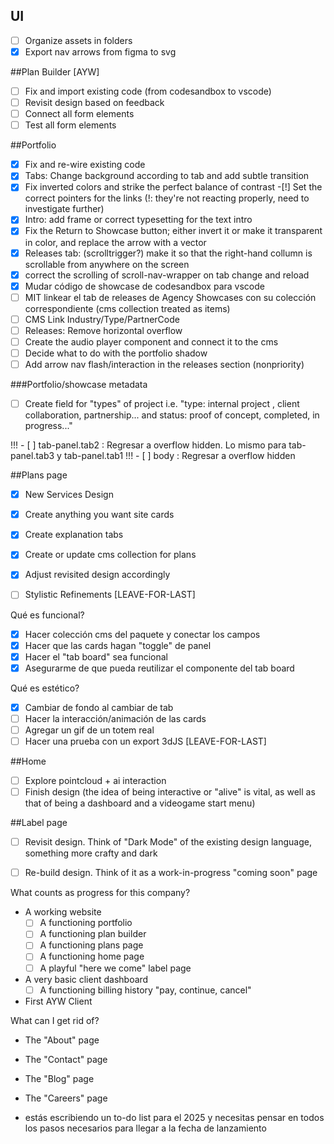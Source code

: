 
## UI 
- [ ] Organize assets in folders
- [x] Export nav arrows from figma to svg

##Plan Builder [AYW]
-[ ] Fix and import existing code (from codesandbox to vscode)
-[ ] Revisit design based on feedback
-[ ] Connect all form elements
-[ ] Test all form elements

##Portfolio
-[x] Fix and re-wire existing code
-[x] Tabs: Change background according to tab and add subtle transition
-[x] Fix inverted colors and strike the perfect balance of contrast
-[!] Set the correct pointers for the links (!: they're not reacting properly, need to investigate further)
-[x] Intro: add frame or correct typesetting for the text intro
-[x] Fix the Return to Showcase button; either invert it or make it transparent in color, and replace the arrow with a vector
-[x] Releases tab: (scrolltrigger?) make it so that the right-hand collumn is scrollable from anywhere on the screen
-[x] correct the scrolling of scroll-nav-wrapper on tab change and reload
-[x] Mudar código de showcase de codesandbox para vscode
-[ ] MIT linkear el tab de releases de Agency Showcases con su colección correspondiente (cms collection treated as items)
-[ ] CMS Link Industry/Type/PartnerCode
-[ ] Releases: Remove horizontal overflow
-[ ] Create the audio player component and connect it to the cms
-[ ] Decide what to do with the portfolio shadow
-[ ] Add arrow nav flash/interaction in the releases section (nonpriority)

###Portfolio/showcase metadata
-[ ] Create field for "types" of project i.e. "type: internal project , client collaboration, partnership... and status: proof of concept, completed, in progress..."

!!! - [ ] tab-panel.tab2 : Regresar a overflow hidden. Lo mismo para tab-panel.tab3 y tab-panel.tab1
!!! - [ ] body : Regresar a overflow hidden



##Plans page
-[x] New Services Design
- [x] Create anything you want site cards
- [x] Create explanation tabs
- [x] Create or update cms collection for plans
-[x] Adjust revisited design accordingly 

- [ ] Stylistic Refinements [LEAVE-FOR-LAST]

Qué es funcional?
- [x] Hacer colección cms del paquete y conectar los campos
- [x] Hacer que las cards hagan "toggle" de panel
- [x] Hacer el "tab board" sea funcional
- [x] Asegurarme de que pueda reutilizar el componente del tab board

Qué es estético?
- [x] Cambiar de fondo al cambiar de tab
- [ ] Hacer la interacción/animación de las cards
- [ ] Agregar un gif de un totem real
- [ ] Hacer una prueba con un export 3dJS [LEAVE-FOR-LAST]

##Home
-[ ] Explore pointcloud + ai interaction
-[ ] Finish design (the idea of being interactive or "alive" is vital, as well as that of being a dashboard and a videogame start menu)

##Label page
-[ ] Revisit design. Think of "Dark Mode" of the existing design language, something more crafty and dark
-[ ] Re-build design. Think of it as a work-in-progress "coming soon" page



What counts as progress for this company?
- A working website
  - [ ] A functioning portfolio
  - [ ] A functioning plan builder
  - [ ] A functioning plans page
  - [ ] A functioning home page
  - [ ] A playful "here we come" label page
- A very basic client dashboard
  - [ ] A functioning billing history "pay, continue, cancel"

- First AYW Client

What can I get rid of?
- The "About" page
- The "Contact" page
- The "Blog" page
- The "Careers" page



- estás escribiendo un to-do list para el 2025 y necesitas pensar en todos los pasos necesarios para llegar a la fecha de lanzamiento
